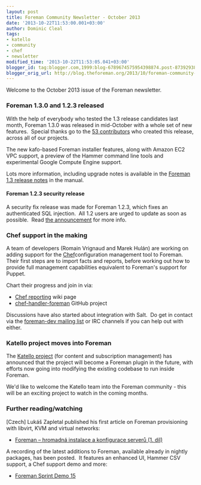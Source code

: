 ```yaml
---
layout: post
title: Foreman Community Newsletter - October 2013
date: '2013-10-22T11:53:00.001+03:00'
author: Dominic Cleal
tags:
- katello
- community
- chef
- newsletter
modified_time: '2013-10-22T11:53:05.041+03:00'
blogger_id: tag:blogger.com,1999:blog-6789674575954398874.post-873929383129529196
blogger_orig_url: http://blog.theforeman.org/2013/10/foreman-community-newsletter-october.html
---
```


Welcome to the October 2013 issue of the Foreman newsletter.  
  
<!--more-->

### Foreman 1.3.0 and 1.2.3 released

With the help of everybody who tested the 1.3 release candidates last
month, Foreman 1.3.0 was released in mid-October with a whole set of new
features.  Special thanks go to the [53
contributors](http://theforeman.org/manuals/1.3/index.html#Contributors)
who created this release, across all of our projects.  
  
The new kafo-based Foreman installer features, along with Amazon EC2 VPC
support, a preview of the Hammer command line tools and experimental
Google Compute Engine support.  
  
Lots more information, including upgrade notes is available in the
[Foreman 1.3 release
notes](http://theforeman.org/manuals/1.3/index.html#Releasenotesfor1.3)
in the manual.  
  

#### Foreman 1.2.3 security release

A security fix release was made for Foreman 1.2.3, which fixes an
authenticated SQL injection.  All 1.2 users are urged to update as soon
as possible.  Read [the
announcement](https://groups.google.com/forum/#!topic/foreman-announce/GKMNXM66Z84)
for more info.  
  

### Chef support in the making

A team of developers (Romain Vrignaud and Marek Hulán) are working on
adding support for the [Chef](http://www.opscode.com/chef/)configuration
management tool to Foreman.  Their first steps are to import facts and
reports, before working out how to provide full management capabilities
equivalent to Foreman's support for Puppet.  
  
Chart their progress and join in via:  

-   [Chef
    reporting](http://projects.theforeman.org/projects/foreman/wiki/Chef-reporting)
    wiki page
-   [chef-handler-foreman](https://github.com/theforeman/chef-handler-foreman)
    GitHub project

Discussions have also started about integration with Salt.  Do get in
contact via the [foreman-dev mailing
list](http://groups.google.com/group/foreman-dev?pli=1) or IRC channels
if you can help out with either.  
  

### Katello project moves into Foreman

The [Katello project](http://www.katello.org/) (for content and
subscription management) has announced that the project will become a
Foreman plugin in the future, with efforts now going into modifying the
existing codebase to run inside Foreman.  
  
We'd like to welcome the Katello team into the Foreman community - this
will be an exciting project to watch in the coming months.  
  

### Further reading/watching

\[Czech\] Lukáš Zapletal published his first article on Foreman
provisioning with libvirt, KVM and virtual networks:  

-   [Foreman – hromadná instalace a konfigurace serverů (1.
    díl)](http://fedora.cz/foreman-hromadna-instalace-a-konfigurace-serveru-1-dil/)

A recording of the latest additions to Foreman, available already in
nightly packages, has been posted.  It features an enhanced UI, Hammer
CSV support, a Chef support demo and more:  

-   [Foreman Sprint Demo 15](http://www.youtube.com/watch?v=6B4F563l-E0)

<!-- -->
